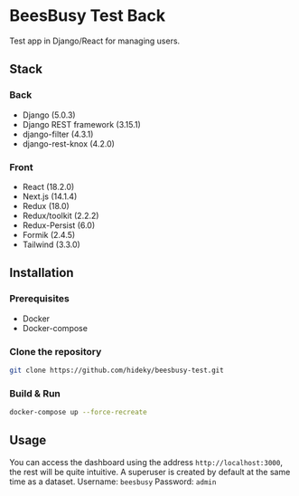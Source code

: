 # BeesBusy Test Back
 
Test app in Django/React for managing users.
## Stack

### Back
- Django (5.0.3)
- Django REST framework (3.15.1)
- django-filter (4.3.1)
- django-rest-knox (4.2.0)

### Front

- React (18.2.0)
- Next.js (14.1.4)
- Redux (18.0)
- Redux/toolkit (2.2.2)
- Redux-Persist (6.0) 
- Formik (2.4.5)
- Tailwind (3.3.0)

## Installation

### Prerequisites

- Docker
- Docker-compose

### Clone the repository

```bash
git clone https://github.com/hideky/beesbusy-test.git
```

### Build & Run


```bash
docker-compose up --force-recreate
```

## Usage

You can access the dashboard using the address `http://localhost:3000`, the rest will be quite intuitive.
A superuser is created by default at the same time as a dataset.
Username: `beesbusy`
Password: `admin`
